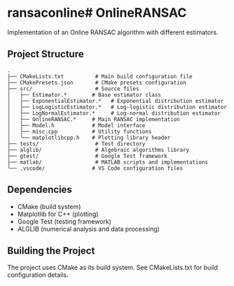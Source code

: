 # ransaconline# OnlineRANSAC

Implementation of an Online RANSAC algorithm with different estimators.

## Project Structure

```
.
├── CMakeLists.txt          # Main build configuration file
├── CMakePresets.json       # CMake presets configuration
├── src/                    # Source files
│   ├── Estimator.*        # Base estimator class
│   ├── ExponentialEstimator.*   # Exponential distribution estimator
│   ├── LogLogisticEstimator.*   # Log-logistic distribution estimator
│   ├── LogNormalEstimator.*     # Log-normal distribution estimator
│   ├── OnlineRANSAC.*     # Main RANSAC implementation
│   ├── Model.h            # Model interface
│   ├── misc.cpp           # Utility functions
│   └── matplotlibcpp.h    # Plotting library header
├── tests/                  # Test directory
├── alglib/                 # Algebraic algorithms library
├── gtest/                  # Google Test framework
├── matlab/                 # MATLAB scripts and implementations
└── .vscode/               # VS Code configuration files
```

## Dependencies

- CMake (build system)
- Matplotlib for C++ (plotting)
- Google Test (testing framework)
- ALGLIB (numerical analysis and data processing)

## Building the Project

The project uses CMake as its build system. See CMakeLists.txt for build configuration details.
